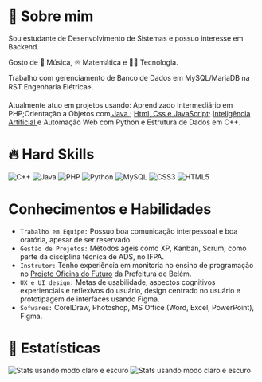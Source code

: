 # 🧙 Sobre mim
Sou estudante de Desenvolvimento de Sistemas e possuo interesse em Backend.

Gosto de 🎵 Música, ♾️ Matemática e 👨‍💻 Tecnologia.

Trabalho com gerenciamento de Banco de Dados em MySQL/MariaDB na RST Engenharia Elétrica⚡.

Atualmente atuo em projetos usando: Aprendizado Intermediário em PHP;Orientação a Objetos com<a href="https://github.com/PedroMends30/IFPA_Java"> Java <a>; <a href="https://github.com/PedroMends30/Web-Development" >Html, Css e JavaScript</a>; <a href="https://github.com/PedroMends30/AI-studies"> Inteligência Artificial </a> e Automação Web com Python e Estrutura de Dados em C++.

# 🔥 Hard Skills 
![C++](https://img.shields.io/badge/c++-%2300599C.svg?style=for-the-badge&logo=c%2B%2B&logoColor=white) ![Java](https://img.shields.io/badge/java-%23ED8B00.svg?style=for-the-badge&logo=java&logoColor=white) ![PHP](https://img.shields.io/badge/php-%23777BB4.svg?style=for-the-badge&logo=php&logoColor=white) ![Python](https://img.shields.io/badge/python-3670A0?style=for-the-badge&logo=python&logoColor=white) ![MySQL](https://img.shields.io/badge/mysql-%2300f.svg?style=for-the-badge&logo=mysql&logoColor=white) ![CSS3](https://img.shields.io/badge/css3-%231572B6.svg?style=for-the-badge&logo=css3&logoColor=white) ![HTML5](https://img.shields.io/badge/html5-%23E34F26.svg?style=for-the-badge&logo=html5&logoColor=white)


# Conhecimentos e Habilidades
- ``Trabalho em Equipe:`` Possuo boa comunicação interpessoal e boa oratória, apesar de ser reservado.
- ``Gestão de Projetos:`` Métodos ágeis como XP, Kanban, Scrum; como parte da disciplina técnica de ADS, no IFPA.
- ``Instrutor:`` Tenho experiência em monitoria no ensino de programação no <a href="https://promaben.belem.pa.gov.br/lancada-oficina-do-futuro-para-formar-jovens-programadores-digitais/">Projeto Oficina do Futuro</a> da Prefeitura de Belém.
- ``UX e UI design:`` Metas de usabilidade, aspectos cognitivos experienciais e reflexivos do usuário, design centrado no usuário e prototipagem de interfaces usando Figma.
- ``Sofwares:`` CorelDraw, Photoshop,  MS Office (Word, Excel, PowerPoint), Figma.
 
 # 🚧 Estatísticas
<picture>
  <source media="(prefers-color-scheme: dark)" srcset="https://github-readme-stats.vercel.app/api?username=pedromends30&theme=dark&hide_border=false&include_all_commits=false&count_private=false">
  <source media="(prefers-color-scheme: light)" srcset="https://github-readme-stats.vercel.app/api?username=pedromends30&theme=light&hide_border=false&include_all_commits=false&count_private=false">
  <img alt="Stats usando modo claro e escuro" src="https://github-readme-stats.vercel.app/api?username=pedromends30&theme=dark&hide_border=false&include_all_commits=false&count_private=false">
</picture>
  
<picture>
  <source media="(prefers-color-scheme: dark)" srcset="https://github-readme-streak-stats.herokuapp.com/?user=pedromends30&theme=dark&hide_border=false">
  <source media="(prefers-color-scheme: light)" srcset="https://github-readme-streak-stats.herokuapp.com/?user=pedromends30&theme=light&hide_border=false">
  <img alt="Stats usando modo claro e escuro" src="">
</picture>

